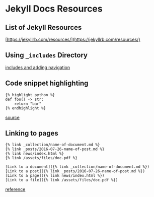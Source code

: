 # Jekyll Docs Resources

## List of Jekyll Resources

[https://jekyllrb.com/resources/](https://jekyllrb.com/resources/)

## Using `_includes` Directory

[includes and adding navigation](https://jekyllrb.com/docs/step-by-step/05-includes/#include-usage)

## Code snippet highlighting

```
{% highlight python %}
def foo() -> str:
    return "bar"
{% endhighlight %}
```

[source](https://jekyllrb.com/docs/liquid/tags/#code-snippet-highlighting)


## Linking to pages


```
{% link _collection/name-of-document.md %}
{% link _posts/2016-07-26-name-of-post.md %}
{% link news/index.html %}
{% link /assets/files/doc.pdf %}
```

```
[Link to a document]({% link _collection/name-of-document.md %})
[Link to a post]({% link _posts/2016-07-26-name-of-post.md %})
[Link to a page]({% link news/index.html %})
[Link to a file]({% link /assets/files/doc.pdf %})
```

[reference](https://jekyllrb.com/docs/liquid/tags/#link)


